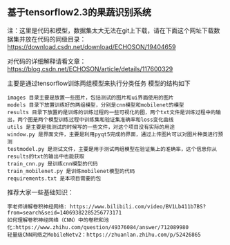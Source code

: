 ## 基于tensorflow2.3的果蔬识别系统

注：这里是代码和模型，数据集太大无法在git上下载，请在下面这个网址下载数据集并放在代码的同级目录：
https://download.csdn.net/download/ECHOSON/19404659


对代码的详细解释请看文章：
https://blog.csdn.net/ECHOSON/article/details/117600329

主要是通过tensorflow训练两组模型来执行分类任务
模型的结构如下
```
images 目录主要是放置一些图片，包括测试的图片和ui界面使用的图片
models 目录下放置训练好的两组模型，分别是cnn模型和mobilenet的模型
results 目录下放置的是训练的训练过程的一些可视化的图，两个txt文件是训练过程中的输出，两个图是两个模型训练过程中训练集和验证集准确率和loss变化曲线
utils 是主要是我测试的时候写的一些文件，对这个项目没有实际的用途
window.py 是界面文件，主要是利用pyqt5完成的界面，通过上传图片可以对图片种类进行预测
testmodel.py 是测试文件，主要是用于测试两组模型在验证集上的准确率，这个信息你从results的txt的输出中也能获取
train_cnn.py 是训练cnn模型的代码
train_mobilenet.py 是训练mobilenet模型的代码
requirements.txt 是本项目需要的包
```

推荐大家一些基础知识：

```
李老师讲解卷积神经网络: https://www.bilibili.com/video/BV1Lb411b7BS?from=search&seid=14069382285256773171
如何理解卷积神经网络（CNN）中的卷积和池化:https://www.zhihu.com/question/49376084/answer/712089980
轻量级CNN网络之MobileNetv2：https://zhuanlan.zhihu.com/p/52426865
```

